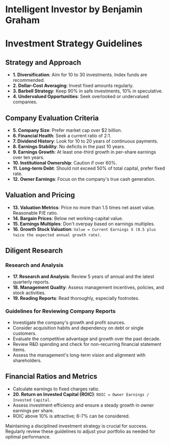 # Intelligent Investor by Benjamin Graham

# Investment Strategy Guidelines

## Strategy and Approach

- **1. Diversification**: Aim for 10 to 30 investments. Index funds are recommended.
- **2. Dollar-Cost Averaging**: Invest fixed amounts regularly.
- **3. Barbell Strategy**: Keep 90% in safe investments, 10% in speculative.
- **4. Undervalued Opportunities**: Seek overlooked or undervalued companies.

## Company Evaluation Criteria

- **5. Company Size**: Prefer market cap over $2 billion.
- **6. Financial Health**: Seek a current ratio of 2:1.
- **7. Dividend History**: Look for 10 to 20 years of continuous payments.
- **8. Earnings Stability**: No deficits in the past 10 years.
- **9. Earnings Growth**: At least one-third growth in per-share earnings over ten years.
- **10. Institutional Ownership**: Caution if over 60%.
- **11. Long-term Debt**: Should not exceed 50% of total capital, prefer fixed rate.
- **12. Owner Earnings**: Focus on the company's true cash generation.

## Valuation and Pricing

- **13. Valuation Metrics**: Price no more than 1.5 times net asset value. Reasonable P/E ratio.
- **14. Bargain Prices**: Below net working-capital value.
- **15. Earnings Multiples**: Don't overpay based on earnings multiples.
- **16. Growth Stock Valuation**: `Value = Current Earnings X (8.5 plus twice the expected annual growth rate)`.

## Diligent Research

### Research and Analysis

- **17. Research and Analysis**: Review 5 years of annual and the latest quarterly reports.
- **18. Management Quality**: Assess management incentives, policies, and stock activities.
- **19. Reading Reports**: Read thoroughly, especially footnotes.

### Guidelines for Reviewing Company Reports

- Investigate the company's growth and profit sources.
- Consider acquisition habits and dependency on debt or single customers.
- Evaluate the competitive advantage and growth over the past decade.
- Review R&D spending and check for non-recurring financial statement items.
- Assess the management's long-term vision and alignment with shareholders.

## Financial Ratios and Metrics

- Calculate earnings to fixed charges ratio.
- **20. Return on Invested Capital (ROIC)**: `ROIC = Owner Earnings / Invested Capital`.
- Assess investment efficiency and ensure a steady growth in owner earnings per share.
- ROIC above 10% is attractive; 6-7% can be considered.

Maintaining a disciplined investment strategy is crucial for success. Regularly review these guidelines to adjust your portfolio as needed for optimal performance.
